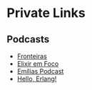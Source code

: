 # Private Links

## Podcasts

- [Fronteiras](https://discord.com/channels/705550536887369738/705550536887369741)
- [Elixir em Foco](https://discord.com/channels/811620243528744984/811620243528744987)
- [Emílias Podcast](https://discord.com/channels/852660535924752425/852902131879116830)
- [Hello, Erlang!](https://app.slack.com/client/T055DJ9UH/C030FM2VA8N/thread/C030FM2VA8N-1643373367.732889)
